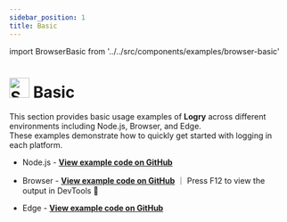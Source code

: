 ```yaml
---
sidebar_position: 1
title: Basic
---
```


import BrowserBasic from '../../src/components/examples/browser-basic'

# <img src="https://raw.githubusercontent.com/Tarikul-Islam-Anik/Animated-Fluent-Emojis/master/Emojis/Activities/Sparkles.png" alt="Sparkles" width="36" height="36" /> Basic

This section provides basic usage examples of **Logry** across different environments including Node.js, Browser, and Edge.  
These examples demonstrate how to quickly get started with logging in each platform.

- Node.js - [**View example code on GitHub**](https://github.com/yiming-liao/logry/blob/main/examples/basic/node.ts)

- Browser - [**View example code on GitHub**](https://github.com/yiming-liao/logry/blob/main/examples/basic/browser.html) ｜ Press F12 to view the output in DevTools 👀

- Edge - [**View example code on GitHub**](https://github.com/yiming-liao/logry/blob/main/examples/basic/edge.ts)

<!-- Preview in devtools -->
<BrowserBasic />
